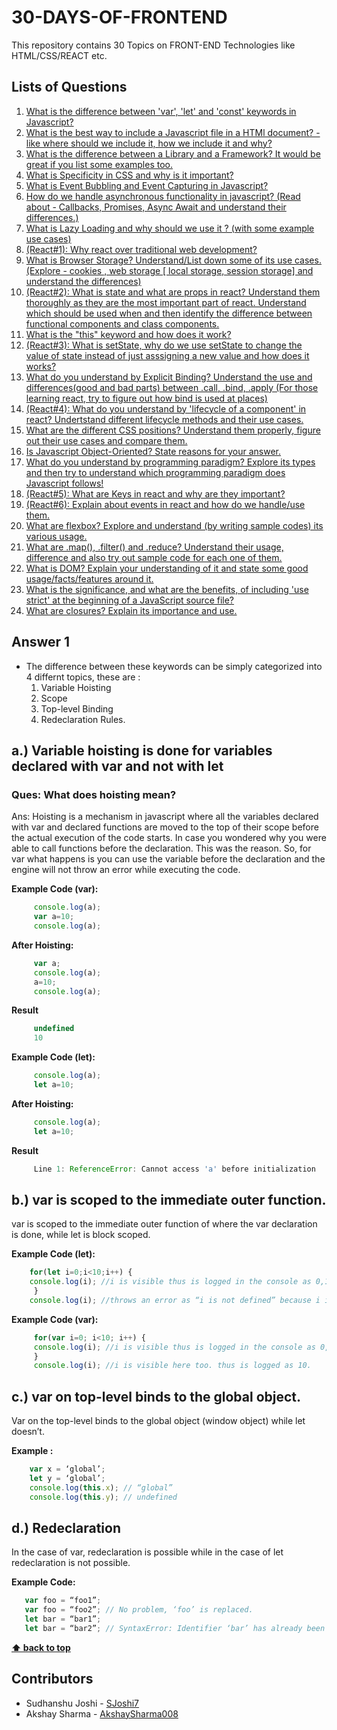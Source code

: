 # 30-DAYS-OF-FRONTEND
This repository contains 30 Topics on FRONT-END Technologies like HTML/CSS/REACT etc.

## Lists of Questions
1. [What is the difference between 'var', 'let' and 'const' keywords in Javascript?](#answer-1)
2. [What is the best way to include a Javascript file in a HTMl document? - like where should we include it, how we include  it and why?](#answer-2)
3. [What is the difference between a Library and a Framework? It would be great if you list some examples too.](#answer-3)
4. [What is Specificity in CSS and why is it important?](#answer-4)
5. [What is Event Bubbling and Event Capturing in Javascript?](#answer-5)
6. [How do we handle asynchronous functionality in javascript? (Read about - Callbacks, Promises, Async Await and understand their differences.)](#answer-6)
7. [What is Lazy Loading and why should we use it ? (with some example use cases)](#answer-7)
8. [(React#1): Why react over traditional web development?](#answer-8)
9. [What is Browser Storage? Understand/List down some of its use cases. (Explore - cookies  , web storage [ local storage, session storage] and understand the differences)](#answer-9)
10. [(React#2): What is state and what are props in react? Understand them thoroughly as they are the most important part of react. Understand which should be used when and then identify the difference between functional components and class components.](#answer-10)
11. [What is the "this" keyword and how does it work?](#answer-11)
12. [(React#3): What is setState, why do we use setState to change the value of state instead of just asssigning a new value and how does it works?](#answer-12)
13. [What do you understand by Explicit Binding? Understand the use and differences(good and bad parts) between .call, .bind, .apply (For those learning react, try to figure out how bind is used at places)](#answer-13)
14. [(React#4): What do you understand by 'lifecycle of a component' in react? Undertstand different lifecycle methods and their use cases.](#answer-14)
15. [What are the different CSS positions? Understand them properly, figure out their use cases and compare them.](#answer-15)
16. [Is Javascript Object-Oriented? State reasons for your answer.](#answer-16)
17. [What do you understand by programming paradigm? Explore its types and then try to understand which programming paradigm does Javascript follows!](#answer-17)
18. [(React#5): What are Keys in react and why are they important?](#answer-18)
19. [(React#6): Explain about events in react and how do we handle/use them.](#answer-19)
20. [What are flexbox? Explore and understand (by writing sample codes) its various usage.](#answer-20)
21. [ What are .map(), .filter() and .reduce? Understand their usage, difference and also try out sample code for each one of them.](#answer-21)
22. [What is DOM? Explain your understanding of it and state some good usage/facts/features around it.](#answer-22)
23. [What is the significance, and what are the benefits, of including 'use strict' at the beginning of a JavaScript source file?](#answer-23)
24. [What are closures? Explain its importance and use.](#answer-24)


## Answer 1

  - The difference between these keywords can be simply categorized into 4 differnt topics, these are :
     1. Variable Hoisting
     2. Scope
     3. Top-level Binding
     4. Redeclaration Rules.
     
  ## a.) Variable hoisting is done for variables declared with var and not with let
   ### Ques:  What does hoisting mean?
   Ans: Hoisting is a mechanism in javascript where all the variables declared with var and declared functions are                   moved to the top of their scope before the actual execution of the code starts. In case you wondered why you                 were able to call functions before the declaration. This was the reason.
        So, for var what happens is you can use the variable before the declaration and the engine will not throw an                 error while executing the code.
           
   **Example Code (var):**
   
   ```javascript
        console.log(a);
        var a=10;
        console.log(a);
   ```
   **After Hoisting:**
   
   ```javascript
        var a;
        console.log(a);
        a=10;
        console.log(a);
   ```
   **Result**
    
   ```javascript
        undefined
        10
   ```
   **Example Code (let):**
  
   ```javascript
        console.log(a);
        let a=10;
   ```
   **After Hoisting:**
   
   ```javascript
        console.log(a);
        let a=10;
   ```
   **Result**
   
   ```javascript
        Line 1: ReferenceError: Cannot access 'a' before initialization
   ```
    
  ## b.) var is scoped to the immediate outer function.
  var is scoped to the immediate outer function of where the var declaration is done, while let is block scoped.
  
   **Example Code (let):**

  ```javascript
      for(let i=0;i<10;i++) {
      console.log(i); //i is visible thus is logged in the console as 0,1,2,….,9
       }
      console.log(i); //throws an error as “i is not defined” because i is not visible
  ```
   **Example Code (var):**

  ```javascript
       for(var i=0; i<10; i++) {
       console.log(i); //i is visible thus is logged in the console as 0,1,2,….,9
       }
       console.log(i); //i is visible here too. thus is logged as 10.
  ```

 ## c.) var on top-level binds to the global object.
  Var on the top-level binds to the global object (window object) while let doesn’t.
  
   **Example :**

  ```javascript
      var x = ‘global’;
      let y = ‘global’;
      console.log(this.x); // “global”
      console.log(this.y); // undefined
  ```

## d.) Redeclaration
  In the case of var, redeclaration is possible while in the case of let redeclaration is not possible.
  
   **Example Code:**

  ```javascript
     var foo = “foo1”;
     var foo = “foo2”; // No problem, ‘foo’ is replaced.
     let bar = “bar1”;
     let bar = “bar2”; // SyntaxError: Identifier ‘bar’ has already been declared
  ```
    
**[⬆ back to top](#lists-of-questions)**


## Contributors
* Sudhanshu Joshi - [SJoshi7](https://github.com/SJoshi7)
* Akshay Sharma - [AkshaySharma008](https://github.com/AkshaySharma008)
